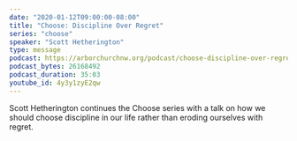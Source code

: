 ```yaml
---
date: "2020-01-12T09:00:00-08:00"
title: "Choose: Discipline Over Regret"
series: "choose"
speaker: "Scott Hetherington"
type: message
podcast: https://arborchurchnw.org/podcast/choose-discipline-over-regret.m4a
podcast_bytes: 26168492
podcast_duration: 35:03
youtube_id: 4y3y1zyE2qw
---
```


Scott Hetherington continues the Choose series with a talk on how we should choose discipline in our life rather than eroding ourselves with regret.
